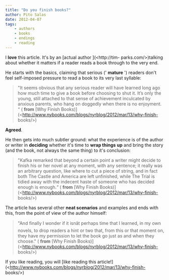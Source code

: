 ```yaml
---
title: "Do you finish books?"
author: Pito Salas
date: 2012-04-07
tags:
    - authors
    - books
    - endings
    - reading
---
```




I **love** this article. It's by an [actual author ](<http://tim-
parks.com/>)talking about whether it matters if a reader reads a book through
to the very end.

He starts with the basics, claiming that serious (' **mature** ') readers
don't feel self-imposed pressure to read a book to its very last syllable:

> "It seems obvious that any serious reader will have learned long ago how
> much time to give a book before choosing to shut it. It’s only the young,
> still attached to that sense of achievement inculcated by anxious parents,
> who hang on doggedly when there is no enjoyment. “ ( **from** [Why Finish
> Books)](<http://www.nybooks.com/blogs/nyrblog/2012/mar/13/why-finish-
> books/>)

**Agreed**.

He then gets into much subtler ground: what the experience is of the author or
writer in **deciding** whether it's time to **wrap things** **up** and bring
the story (and the book, not always the same thing) to it's conclusion:

> "Kafka remarked that beyond a certain point a writer might decide to finish
> his or her novel at any moment, with any sentence; it really was an
> arbitrary question, like where to cut a piece of string, and in fact both
> The Castle and America are left unfinished, while The Trial is tidied away
> with the indecent haste of someone who has decided enough is enough.“ (
> **from** [Why Finish
> Books)](<http://www.nybooks.com/blogs/nyrblog/2012/mar/13/why-finish-
> books/>)

The article has several other **neat scenarios** and examples and ends with
this, from the point of view of the author himself:

> "And finally I wonder if it isnât perhaps time that I learned, in my own
> novels, to drop readers a hint or two that, from this or that moment on,
> they have my permission to let the book go just as and when they choose." (
> **from** [Why Finish
> Books)](<http://www.nybooks.com/blogs/nyrblog/2012/mar/13/why-finish-
> books/>)

If you like reading, you will [like reading this
article!](<http://www.nybooks.com/blogs/nyrblog/2012/mar/13/why-finish-
books/>)


